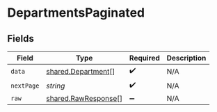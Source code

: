 # DepartmentsPaginated


## Fields

| Field                                                             | Type                                                              | Required                                                          | Description                                                       |
| ----------------------------------------------------------------- | ----------------------------------------------------------------- | ----------------------------------------------------------------- | ----------------------------------------------------------------- |
| `data`                                                            | [shared.Department](../../../sdk/models/shared/department.md)[]   | :heavy_check_mark:                                                | N/A                                                               |
| `nextPage`                                                        | *string*                                                          | :heavy_check_mark:                                                | N/A                                                               |
| `raw`                                                             | [shared.RawResponse](../../../sdk/models/shared/rawresponse.md)[] | :heavy_minus_sign:                                                | N/A                                                               |